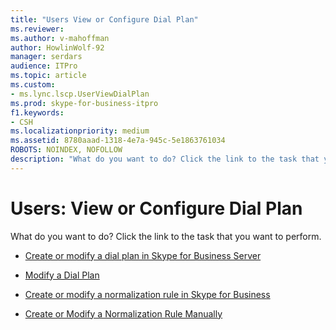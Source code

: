 ```yaml
---
title: "Users View or Configure Dial Plan"
ms.reviewer: 
ms.author: v-mahoffman
author: HowlinWolf-92
manager: serdars
audience: ITPro
ms.topic: article
ms.custom:
- ms.lync.lscp.UserViewDialPlan
ms.prod: skype-for-business-itpro
f1.keywords:
- CSH
ms.localizationpriority: medium
ms.assetid: 8780aaad-1318-4e7a-945c-5e1863761034
ROBOTS: NOINDEX, NOFOLLOW
description: "What do you want to do? Click the link to the task that you want to perform."
---
```


# Users: View or Configure Dial Plan

What do you want to do? Click the link to the task that you want to perform.

- [Create or modify a dial plan in Skype for Business Server](../../../deploy/deploy-enterprise-voice/dial-plans.md)

- [Modify a Dial Plan](/previous-versions/office/lync-server-2013/lync-server-2013-modify-a-dial-plan)

- [Create or modify a normalization rule in Skype for Business](../../../deploy/deploy-enterprise-voice/normalization-rules.md)

- [Create or Modify a Normalization Rule Manually](/previous-versions/office/lync-server-2013/lync-server-2013-create-or-modify-a-normalization-rule-manually)